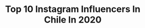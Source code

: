 ---
title: Top 10 Instagram Influencers In Chile In 2020
description: >-
  Find top Instagram influencers in Chile in 2020. Most popular hashtags: #maquillajechile #aquisomostodos #adidasfootball.
platform: Instagram
hits: 2665
text_top: Identify the best Instagram influencers on inBeat.
text_bottom: Our search engine aggregates 2665 Instagram influencers like this in Chile for you to connect with.
profiles:
  - username: "itsnicolasignacio"
    fullname: >-
      Mi amor😍
    bio: >-
      @nicolasitop | 18$ 🇨🇱 CANJES AL DM📥 Contacto: rodriguezcammell@gmail.com📥 🌐Valdivia/ río bueno/ santiago🌐
    location: "Chile"
    followers: 80005
    engagement: 2525
    commentsToLikes: 0.044364
    id: ck55omvgy8olo0i11itsrz291
    verified: false
    hashtags: ""
  - username: "_murielandrade"
    fullname: >-
      MURIEL ANDRADE
    bio: >-
      CR || CL instagram is not real life⚡️ ••••••••••• @_mandradefitness @mandrafitwear
    location: "Chile"
    followers: 7260
    engagement: 2491
    commentsToLikes: 0.290445
    id: ck0tx7trwi5cf0i19w2212n6t
    verified: false
    hashtags: ""
  - username: "ofirvargass"
    fullname: >-
      OFIR Vargas B. 🖤⛓
    bio: >-
      17 🍄 Tiktok: ofirvargass🦋 🇮🇱/ 🇨🇱 “Your life is too short enjoy” Producciones@onemediachile.cl 📩
    location: "Chile"
    followers: 362019
    engagement: 1853
    commentsToLikes: 0.036358
    id: ckap8qmvmpfyo0i78ymkuptza
    verified: false
    hashtags: "#myriderpack"
  - username: "itayvargass"
    fullname: >-
      𝑰𝒕𝒂𝒚 🤍
    bio: >-
      ~🇨🇱🇮🇱 Dancer🩰/model✨ •(14M en tiktok)🙏🏻 •💌producciones@onemediachile.cl📍
    location: "Chile"
    followers: 1543636
    engagement: 1404
    commentsToLikes: 0.027331
    id: ck8wen3wxeb1f0j781sj590wd
    verified: false
    hashtags: "#appgallery, #riderpack, #huaweiy8p"
  - username: "conyrodriguezv"
    fullname: >-
      C
    bio: >-
      XXII. mucho más de lo que ves aquí ☻ ⠀⠀⠀ ⠀⠀⠀ ⠀⠀⠀ FP @forget.cl ⚡️
    location: "Chile"
    followers: 10836
    engagement: 1278
    commentsToLikes: 0.221064
    id: ck6tzz2a8corl0j71dyuz23u2
    verified: false
    hashtags: "#212vipred, #beredsavelives"
  - username: "paloportales"
    fullname: >-
      Paloma Laura
    bio: >-
      @better_inabikini x mi Tips / outfits
    location: "Chile"
    followers: 14227
    engagement: 1232
    commentsToLikes: 0.241032
    id: ck6tzz2occovy0j718ayyvyo6
    verified: false
    hashtags: "#catnewarrivals, #americaneaglecl, #catthelcons, #catoriginalboots"
  - username: "camivinet_"
    fullname: >-
      Cαmilα Vinet 🌻
    bio: >-
      Cirujαno Dentistα 👩🏻‍⚕️ Tco, Chile 📍 Mis 🌱🌺 @regala.vida_ 💛 💌 camilavinetb@gmail.com
    location: "Chile"
    followers: 16949
    engagement: 1223
    commentsToLikes: 0.099703
    id: ck6tuupt6ij7l0j71x36i1yet
    verified: false
    hashtags: "#stayathome, #tbt, #ysllibrebeautytour, #libreysl"
  - username: "verobianchi89"
    fullname: >-
      Veronica Bianchi
    bio: >-
      Deporte / Periodista y Conductora de TV #CDF #CHV Mi ❤️ entre Chile, Argentina y donde haya papas fritas🍟 Contacto💌: veronicabianchi1989@gmail.com
    location: "Chile"
    followers: 78167
    engagement: 984
    commentsToLikes: 0.048975
    id: ck8sz3h8kn12e0j785s9k3wat
    verified: false
    hashtags: "#adidasfootball, #huaweiwatchgt2pro, #psplus, #vida"
  - username: "angeles_araya_"
    fullname: >-
      Ángeles Araya
    bio: >-
      Madrugo! Siempre por las pantallas de @canal13cl @aquisomostodos
    location: "Chile"
    followers: 50585
    engagement: 866
    commentsToLikes: 0.060217
    id: ck0vvt55tqne30i19twpips75
    verified: false
    hashtags: "#shotoniphone, #unyoghurtunasonrisa, #aquisomostodos, #vamospormas"
  - username: "cata_fdez94"
    fullname: >-
      Cata ✨
    bio: >-
      🎥| Tutoriales y tips💋 📚| Ingenieria comercial pucv 🏝| Viña Del Mar 📩| Catalina.fernandez.saldias@gmail.com
    location: "Chile"
    followers: 68603
    engagement: 825
    commentsToLikes: 0.177335
    id: ck0txdenbiu0b0i19gpkztj4k
    verified: false
    hashtags: "#makeupartistchile, #makeuptutorial, #tutorialdemaquillaje, #halloweenmakeup"
---